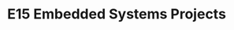 ---
layout: project_batch
title: E15 Embedded Systems Projects
permalink: /3yp/e15
has_children: true
parent: Embedded Systems Projects
batch: e15

default_thumb_image: /data/categories/3yp/thumbnail.jpg
description: 3rd year embedded systems project which is a combination of CO321, CO324 and CO325 courses
---
